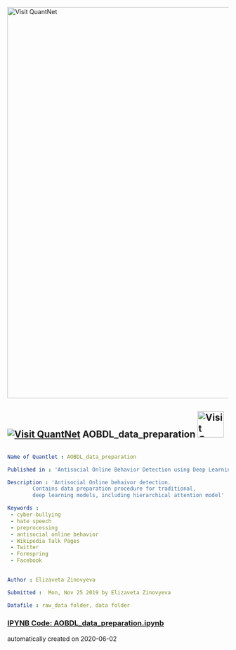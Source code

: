 [<img src="https://github.com/QuantLet/Styleguide-and-FAQ/blob/master/pictures/banner.png" width="888" alt="Visit QuantNet">](http://quantlet.de/)

## [<img src="https://github.com/QuantLet/Styleguide-and-FAQ/blob/master/pictures/qloqo.png" alt="Visit QuantNet">](http://quantlet.de/) **AOBDL_data_preparation** [<img src="https://github.com/QuantLet/Styleguide-and-FAQ/blob/master/pictures/QN2.png" width="60" alt="Visit QuantNet 2.0">](http://quantlet.de/)

```yaml

Name of Quantlet : AOBDL_data_preparation

Published in : 'Antisocial Online Behavior Detection using Deep Learning'

Description : 'Antisocial Online behaivor detection. 
		Contains data preparation procedure for traditional, 
		deep learning models, including hierarchical attention model'

Keywords : 
 - cyber-bullying
 - hate speech
 - preprocessing
 - antisocial online behavior
 - Wikipedia Talk Pages
 - Twitter
 - Formspring
 - Facebook
 

Author : Elizaveta Zinovyeva

Submitted :  Mon, Nov 25 2019 by Elizaveta Zinovyeva

Datafile : raw_data folder, data folder


```

### [IPYNB Code: AOBDL_data_preparation.ipynb](AOBDL_data_preparation.ipynb)


automatically created on 2020-06-02